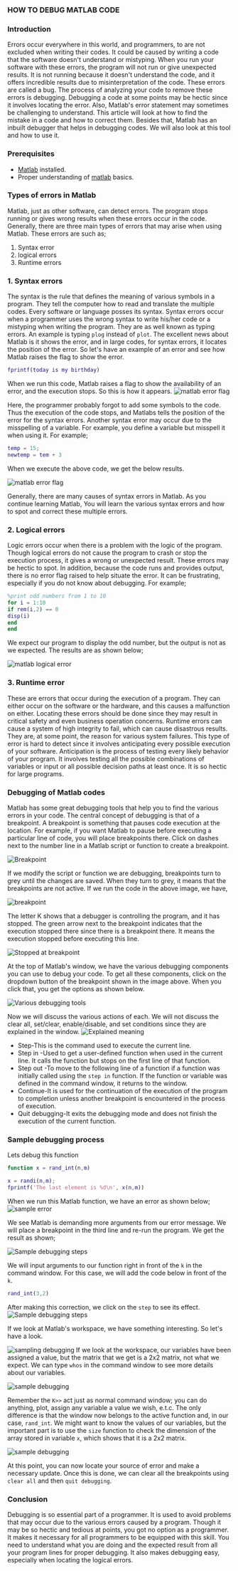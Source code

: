 ### HOW TO DEBUG MATLAB CODE
### Introduction
Errors occur everywhere in this world, and programmers, to are not excluded when writing their codes. It could be caused by writing a code that the software doesn't understand or mistyping. When you run your software with these errors, the program will not run or give unexpected results. It is not running because it doesn't understand the code, and it offers incredible results due to misinterpretation of the code. These errors are called a bug. The process of analyzing your code to remove these errors is debugging.
Debugging a code at some points may be hectic since it involves locating the error. Also, Matlab's error statement may sometimes be challenging to understand. This article will look at how to find the mistake in a code and how to correct them. Besides that, Matlab has an inbuilt debugger that helps in debugging codes. We will also look at this tool and how to use it.

### Prerequisites
- [Matlab](https://www.mathworks.com/products/get-matlab.html?s_tid=gn_getml) installed.
- Proper understanding of [matlab](https://www.section.io/engineering-education/getting-started-with-matlab/) basics.

### Types of errors in Matlab
Matlab, just as other software, can detect errors. The program stops running or gives wrong results when these errors occur in the code. Generally, there are three main types of errors that may arise when using Matlab. These errors are such as;
1. Syntax error
2. logical errors
3. Runtime errors

### 1. Syntax errors
The syntax is the rule that defines the meaning of various symbols in a program. They tell the computer how to read and translate the multiple codes. Every software or language posses its syntax. Syntax errors occur when a programmer uses the wrong syntax to write his/her code or a mistyping when writing the program. They are as well known as typing errors. 
An example is typing `plog` instead of `plot`. The excellent news about Matlab is it shows the error, and in large codes, for syntax errors, it locates the position of the error. So let's have an example of an error and see how Matlab raises the flag to show the error.

```Matlab
fprintf(today is my birthday)
```
When we run this code, Matlab raises a flag to show the availability of an error, and the execution stops. So this is how it appears.
![matlab error flag](engineering-education/how-to-debug-matlab-code/debug-one.png)

Here, the programmer probably forgot to add some symbols to the code. Thus the execution of the code stops, and Matlabs tells the position of the error for the syntax errors.
Another syntax error may occur due to the misspelling of a variable. For example, you define a variable but misspell it when using it. For example;

```matlab
temp = 15;
newtemp = tem + 3
```
When we execute the above code, we get the below results.

![matlab error flag](engineering-education/how-to-debug-matlab-code/debug_two.png)

Generally, there are many causes of syntax errors in Matlab. As you continue learning Matlab, You will learn the various syntax errors and how to spot and correct these multiple errors. 

### 2. Logical errors
Logic errors occur when there is a problem with the logic of the program. Though logical errors do not cause the program to crash or stop the execution process, it gives a wrong or unexpected result. These errors may be hectic to spot. In addition, because the code runs and provides output, there is no error flag raised to help situate the error. It can be frustrating, especially if you do not know about debugging.
For example;
```matlab
%print odd numbers from 1 to 10
for i = 1:10
if rem(i,2) == 0
disp(i)
end
end
```
We expect our program to display the odd number, but the output is not as we expected. The results are as shown below;

![matlab logical error](engineering-education/how-to-debug-matlab-code/debug_three.png)

### 3. Runtime error
These are errors that occur during the execution of a program. They can either occur on the software or the hardware, and this causes a malfunction on either. Locating these errors should be done since they may result in critical safety and even business operation concerns. Runtime errors can cause a system of high integrity to fail, which can cause disastrous results. They are, at some point, the reason for various system failures. This type of error is hard to detect since it involves anticipating every possible execution of your software. Anticipation is the process of testing every likely behavior of your program. It involves testing all the possible combinations of variables or input or all possible decision paths at least once. It is so hectic for large programs.

### Debugging of Matlab codes
Matlab has some great debugging tools that help you to find the various errors in your code. The central concept of debugging is that of a breakpoint. A breakpoint is something that pauses code execution at the location. For example, if you want Matlab to pause before executing a particular line of code, you will place breakpoints there. Click on dashes next to the number line in a Matlab script or function to create a breakpoint.

![Breakpoint](engineering-education/how-to-debug-matlab-code/debug_four.png)

If we modify the script or function we are debugging, breakpoints turn to grey until the changes are saved. When they turn to grey, it means that the breakpoints are not active. If we run the code in the above image, we have,

![breakpoint](engineering-education/how-to-debug-Matlab-code/debug_five.png)

The letter K shows that a debugger is controlling the program, and it has stopped. The green arrow next to the breakpoint indicates that the execution stopped there since there is a breakpoint there. It means the execution stopped before executing this line.

![Stopped at breakpoint](engineering-education/how-to-debug-Matlab-code/debug_six.png)
 
At the top of Matlab's window, we have the various debugging components you can use to debug your code. To get all these components, click on the dropdown button of the breakpoint shown in the image above. When you click that, you get the options as shown below.

![Various debugging tools](engineering-education/how-to-debug-Matlab-code/debug_seven.png)

Now we will discuss the various actions of each. We will not discuss the clear all, set/clear, enable/disable, and set conditions since they are explained in the window.
![Explained meaning](engineering-education/how-to-debug-Matlab-code/debug_fourteen.png)
- Step-This is the command used to execute the current line. 
- Step in -Used to get a user-defined function when used in the current line. It calls the function but stops on the first line of that function.
- Step out -To move to the following line of a function if a function was initially called using the `step in` function. If the function or variable was defined in the command window, it returns to the window.
- Continue-It is used for the continuation of the execution of the program to completion unless another breakpoint is encountered in the process of execution.
- Quit debugging-It exits the debugging mode and does not finish the execution of the current function.

### Sample debugging process
Lets debug this function
```matlab
function x = rand_int(n,m)

x = randi(n,m);
fprintf('The last element is %d\n', x(n,m))
```
When we run this Matlab function, we have an error as shown below;
![sample error](engineering-education/how-to-debug-Matlab-code/debug_eight.png)

We see Matlab is demanding more arguments from our error message. We will place a breakpoint in the third line and re-run the program. We get the result as shown;

![Sample debugging steps](engineering-education/how-to-debug-Matlab-code/debug_nine.png)

We will input arguments to our function right in front of the `k` in the command window. For this case, we will add the code below in front of the `k`.
```Matlab
rand_int(3,2)
```
After making this correction, we click on the `step` to see its effect.
![Sample debugging steps](engineering-education/how-to-debug-Matlab-code/debug_ten.png)

If we look at Matlab's workspace, we have something interesting. So let's have a look.

![sampling debugging](engineering-education/how-to-debug-matlab-code/debug_eleven.png)
If we look at the workspace, our variables have been assigned a value, but the matrix that we get is a 2x2 matrix, not what we expect. We can type `whos` in the command window to see more details about our variables.

![sample debugging](engineering-education/how-to-debug-Matlab-code/debug_twelve.png) 

Remember the `K>>` act just as normal command window; you can do anything, plot, assign any variable a value we wish, e.t.c. The only difference is that the window now belongs to the active function and, in our case, `rand_int`.
We might want to know the values of our variables, but the important part is to use the `size` function to check the dimension of the array stored in variable `x`, which shows that it is a 2x2 matrix.

![sample debugging](engineering-education/how-to-debug-matlab-code/debug_thirteen.png)

At this point, you can now locate your source of error and make a necessary update. Once this is done, we can clear all the breakpoints using `clear all` and then `quit debugging`. 

### Conclusion
Debugging is so essential part of a programmer. It is used to avoid problems that may occur due to the various errors caused by a program. Though it may be so hectic and tedious at points, you got no option as a programmer. It makes it necessary for all programmers to be equipped with this skill. You need to understand what you are doing and the expected result from all your program lines for proper debugging. It also makes debugging easy, especially when locating the logical errors.
